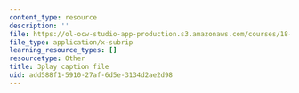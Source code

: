 ```yaml
---
content_type: resource
description: ''
file: https://ol-ocw-studio-app-production.s3.amazonaws.com/courses/18-03sc-differential-equations-fall-2011/add588f1591027af6d5e3134d2ae2d98_yD0_EQLxHcw.srt
file_type: application/x-subrip
learning_resource_types: []
resourcetype: Other
title: 3play caption file
uid: add588f1-5910-27af-6d5e-3134d2ae2d98
---
```

